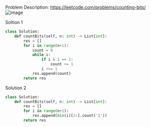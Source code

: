 Problem Description: https://leetcode.com/problems/counting-bits/
![image](https://user-images.githubusercontent.com/11685096/156109222-1b052066-9cf1-49e9-bc5b-d631598ad0f4.png)

Soltion 1
```python
class Solution:
    def countBits(self, n: int) -> List[int]:
        res = []
        for i in range(n+1):
            count = 0
            while i:
                if i & 1 == 1:
                    count += 1
                i >>= 1
            res.append(count)
        return res
```

Solution 2
```python
class Solution:
    def countBits(self, n: int) -> List[int]:
        res = []
        for i in range(n+1):
            res.append(bin(i)[2:].count('1'))
        return res
```

